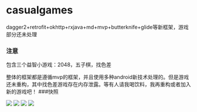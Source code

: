 # casualgames
dagger2+retrofit+okhttp+rxjava+md+mvp+butterknife+glide等新框架，游戏部分还未处理
### 注意

包含三个益智小游戏：2048，五子棋，找色差

整体的框架都是遵循mvp的框架，并且使用多种android新技术处理的。但是游戏还未重构，其中找色差游戏存在内存泄露。等有人请我喝饮料，我再重构或者加入新的游戏吧！
###快照

![](https://github.com/jionkang/casualgames/blob/feature/1.1.1/sceens1.png)
![](https://github.com/jionkang/casualgames/blob/feature/1.1.1/screens2.png)
![](https://github.com/jionkang/casualgames/blob/feature/1.1.1/screens3.png)
![](https://github.com/jionkang/casualgames/blob/feature/1.1.1/screens4.png)
